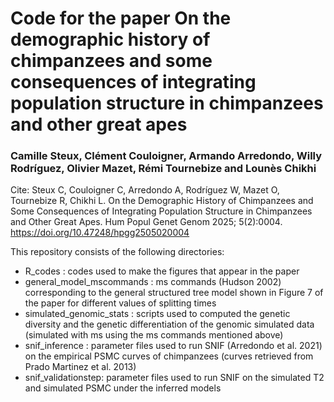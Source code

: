 # Code for the paper On the demographic history of chimpanzees and some consequences of integrating population structure in chimpanzees and other great apes
### Camille Steux, Clément Couloigner, Armando Arredondo, Willy Rodríguez, Olivier Mazet, Rémi Tournebize and Lounès Chikhi

Cite: Steux C, Couloigner C, Arredondo A, Rodríguez W, Mazet O, Tournebize R, Chikhi L. On the Demographic History of Chimpanzees and Some Consequences of Integrating Population Structure in Chimpanzees and Other Great Apes. Hum Popul Genet Genom 2025; 5(2):0004. https://doi.org/10.47248/hpgg2505020004

This repository consists of the following directories:
- R_codes : codes used to make the figures that appear in the paper
- general_model_mscommands : ms commands (Hudson 2002) corresponding to the general structured tree model shown in Figure 7 of the paper for different values of splitting times
- simulated_genomic_stats : scripts used to computed the genetic diversity and the genetic differentiation of the genomic simulated data (simulated with ms using the ms commands mentioned above)
- snif_inference : parameter files used to run SNIF (Arredondo et al. 2021) on the empirical PSMC curves of chimpanzees (curves retrieved from Prado Martinez et al. 2013)
- snif_validationstep: parameter files used to run SNIF on the simulated T2 and simulated PSMC under the inferred models
